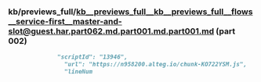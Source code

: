 ### kb/previews_full/kb__previews_full__kb__previews_full__flows__service-first__master-and-slot@guest.har.part062.md.part001.md.part001.md (part 002)

```md
              "scriptId": "13946",
                "url": "https://n958200.alteg.io/chunk-KO722YSM.js",
                "lineNum
```

```
